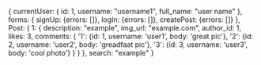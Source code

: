 {
  currentUser: {
    id: 1,
    username: "username1",
    full_name: "user name"
  },
  forms: {
    signUp: {errors: []},
    logIn: {errors: []},
    createPost: {errors: []}
  },
  Post: {
    1: {
      description: "example",
      img_url: "example.com",
      author_id: 1,
      likes: 3,
      comments: {
        '1': {id: 1, username: 'user1', body: 'great pic'},
        '2': {id: 2, username: 'user2', body: 'greadfaat pic'},
        '3': {id: 3, username: 'user3', body: 'cool photo'}
      }
    }
  },
  search: "example"
}
